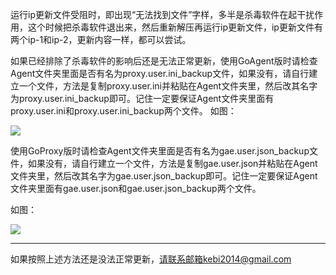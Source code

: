 运行ip更新文件受阻时，即出现“无法找到文件”字样，多半是杀毒软件在起干扰作用，这个时候把杀毒软件退出来，然后重新解压再运行ip更新文件，ip更新文件有两个ip-1和ip-2，更新内容一样，都可以尝试。

如果已经排除了杀毒软件的影响后还是无法正常更新，使用GoAgent版时请检查Agent文件夹里面是否有名为proxy.user.ini_backup文件，如果没有，请自行建立一个文件，方法是复制proxy.user.ini并粘贴在Agent文件夹里，然后改其名字为proxy.user.ini_backup即可。记住一定要保证Agent文件夹里面有proxy.user.ini和proxy.user.ini_backup两个文件。
如图：

![](https://raw.githubusercontent.com/Alvin9999/pac2/master/ip.PNG)


使用GoProxy版时请检查Agent文件夹里面是否有名为gae.user.json_backup文件，如果没有，请自行建立一个文件，方法是复制gae.user.json并粘贴在Agent文件夹里，然后改其名字为gae.user.json_backup即可。记住一定要保证Agent文件夹里面有gae.user.json和gae.user.json_backup两个文件。


如图：

![](https://raw.githubusercontent.com/Alvin9999/pac2/master/ip2.png)


***

如果按照上述方法还是没法正常更新，请联系邮箱kebi2014@gmail.com


